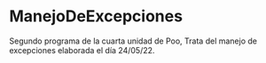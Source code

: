 # ManejoDeExcepciones
Segundo programa de la cuarta unidad de Poo, Trata del manejo de excepciones elaborada el día 24/05/22.
